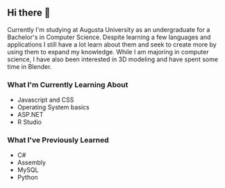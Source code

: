 ## Hi there 👋
Currently I'm studying at Augusta University as an undergraduate for a Bachelor's in Computer Science. Despite learning a few languages and applications I still have a lot learn about them and seek to create more by using them to expand my knowledge. While I am majoring in computer science, I have also been interested in 3D modeling and have spent some time in Blender.
### What I'm Currently Learning About
- Javascript and CSS
- Operating System basics
- ASP.NET
- R Studio
### What I've Previously Learned 
- C#
- Assembly
- MySQL
- Python
<!--
**xwhitewalter/xwhitewalter** is a ✨ _special_ ✨ repository because its `README.md` (this file) appears on your GitHub profile.

Here are some ideas to get you started:

- 🔭 I’m currently working on ...
- 🌱 I’m currently learning ...
- 👯 I’m looking to collaborate on ...
- 🤔 I’m looking for help with ...
- 💬 Ask me about ...
- 📫 How to reach me: ...
- 😄 Pronouns: ...
- ⚡ Fun fact: ...
-->
